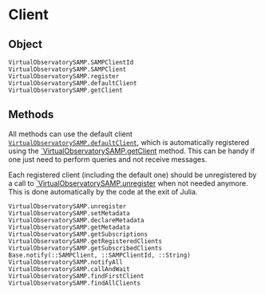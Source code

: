 # Client

## Object

```@docs
VirtualObservatorySAMP.SAMPClientId
VirtualObservatorySAMP.SAMPClient
VirtualObservatorySAMP.register
VirtualObservatorySAMP.defaultClient
VirtualObservatorySAMP.getClient
```

## Methods

All methods can use the default client [`VirtualObservatorySAMP.defaultClient`](@ref), which is
automatically registered using the [`VirtualObservatorySAMP.getClient](@ref) method. This can be
handy if one just need to perform queries and not receive messages.

Each registered client (including the default one) should be unregistered by a
call to [`VirtualObservatorySAMP.unregister](@ref) when not needed anymore. This is done
automatically by the code at the exit of Julia.

```@docs
VirtualObservatorySAMP.unregister
VirtualObservatorySAMP.setMetadata
VirtualObservatorySAMP.declareMetadata
VirtualObservatorySAMP.getMetadata
VirtualObservatorySAMP.getSubscriptions
VirtualObservatorySAMP.getRegisteredClients
VirtualObservatorySAMP.getSubscribedClients
Base.notify(::SAMPClient, ::SAMPClientId, ::String)
VirtualObservatorySAMP.notifyAll
VirtualObservatorySAMP.callAndWait
VirtualObservatorySAMP.findFirstClient
VirtualObservatorySAMP.findAllClients
```
